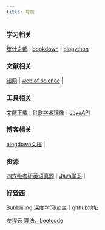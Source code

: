 ```yaml
---
title: 导航
---
```

### 学习相关
[统计之都](https://d.cosx.org) | [bookdown](https://bookdown.org) | [biopython](https://biopython-cn.readthedocs.io/zh_CN/latest/)

### 文献相关

[知网](https://www.hzlib.net/szzysjk/364.htm) | [web of science](https://www.webofscience.com/wos/alldb/basic-search) | 

### 工具相关
[文献下载](https://tool.yovisun.com/scihub/) | [谷歌学术镜像](https://ac.scmor.com)｜[JavaAPI](https://www.matools.com/api/java8)

### 博客相关
[blogdown文档](https://bookdown.org/yihui/blogdown/) | 

### 资源

[四六级考研英语真题](https://zhenti.burningvocabulary.com)｜[Java学习](https://snailclimb.gitee.io/javaguide/#/?id=java)｜

### 好登西

[Bubbliiiing 深度学习up主](https://space.bilibili.com/472467171?from=search&seid=8081545363572375050&spm_id_from=333.337.0.0)｜[github地址](https://github.com/bubbliiiing)

[左程云 算法、Leetcode](https://www.bilibili.com/video/BV1Ef4y1T7Qi)
